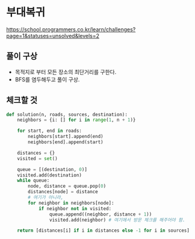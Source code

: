 # 부대복귀

https://school.programmers.co.kr/learn/challenges?page=1&statuses=unsolved&levels=2

## 풀이 구상
- 목적지로 부터 모든 장소의 최단거리를 구한다.
- BFS를 염두해두고 풀이 구상. 

## 체크할 것
```python
def solution(n, roads, sources, destination):
    neighbors = {i: [] for i in range(1, n + 1)}

    for start, end in roads:
        neighbors[start].append(end)
        neighbors[end].append(start)

    distances = {}
    visited = set()

    queue = [(destination, 0)]
    visited.add(destination)
    while queue:
        node, distance = queue.pop(0)
        distances[node] = distance 
        # 여기가 아니라,
        for neighbor in neighbors[node]:
            if neighbor not in visited:
                queue.append((neighbor, distance + 1))
                visited.add(neighbor) # 여기에서 방문 체크를 해주어야 함.

    return [distances[i] if i in distances else -1 for i in sources]


```
